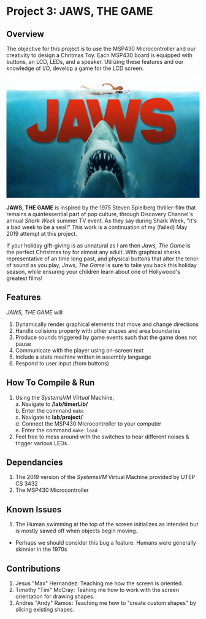 # Project 3: JAWS, THE GAME
## Overview
The objective for this project is to use the MSP430 Microcontroller and our creativity to design a Chritmas Toy. Each MSP430 board is equipped with buttons, an LCD, LEDs, and a speaker. Utilizing these features and our knowledge of I/O, develop a game for the LCD screen.

![Jaws-Promo-Image](/extras/jaws-promo-image.jpg)

**JAWS, THE GAME** is inspired by the 1975 Steven Spielberg thriller-film that remains a quintessential part of pop culture, through Discovery Channel's annual _Shark Week_ summer TV event. As they say during Shark Week, "it's a bad week to be a seal!" This work is a continuation of my (failed) May 2019 attempt at this project.

If your holiday gift-giving is as unnatural as I am then _Jaws, The Game_ is the perfect Christmas toy for almost any adult. With graphical sharks representative of an time long past, and physical buttons that alter the tenor of sound as you play, _Jaws, The Game_ is sure to take you back this holiday season, while ensuring your children learn about one of Hollywood's greatest films!

## Features
_JAWS, THE GAME_ will:
1. Dynamically render graphical elements that move and change directions
2. Handle colisions properly with other shapes and area boundaries
3. Produce sounds triggered by game events such that the game does not pause
4. Communicate with the player using on-screen text
5. Include a state machine written in assembly language
6. Respond to user input (from buttons)

## How To Compile & Run 
1. Using the _SystemsVM Virtual_ Machine,<br />
  a. Navigate to **/lab/timerLib/**<br />
  b. Enter the command ```make```<br />
  c. Navigate to **lab/project/**<br />
  d. Connect the MSP430 Microcontroller to your computer<br />
  e. Enter the command ```make load```<br />
2. Feel free to mess around with the switches to hear different noises & trigger various LEDs.

## Dependancies
1. The 2019 version of the _SystemsVM_ Virtual Machine provided by UTEP CS 3432
2. The MSP430 Microcontroller

## Known Issues
1. The Human swimming at the top of the screen initializes as intended but is mostly sawed off when objects begin moving.
  * Perhaps we should consider this bug a feature. Humans were generally skinnier in the 1970s

## Contributions
1. Jesus "Max" Hernandez: Teaching me how the screen is oriented.
2. Timothy "Tim" McCray: Teahing me how to work with the screen orientation for drawing shapes.
3. Andres "Andy" Ramos: Teaching me how to "create custom shapes" by slicing existing shapes.